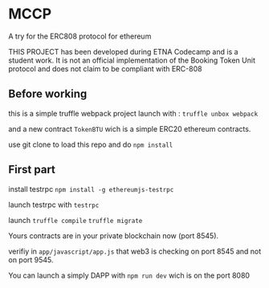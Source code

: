 # MCCP
A try for the ERC808 protocol for ethereum

THIS PROJECT has been developed during ETNA Codecamp and is a student work.
It is not an official implementation of the Booking Token Unit protocol and does not claim to be compliant with ERC-808

## Before working

this is a simple truffle webpack project launch with : `truffle unbox webpack`

and a new contract `TokenBTU` wich is a simple ERC20 ethereum contracts.

use git clone to load this repo and do `npm install`

## First part

install testrpc `npm install -g ethereumjs-testrpc`

launch testrpc with `testrpc`

launch `truffle compile` `truffle migrate`

Yours contracts are in your private blockchain now (port 8545).

verifiy in `app/javascript/app.js` that web3 is checking on port 8545 and not on port 9545.

You can launch a simply DAPP with `npm run dev` wich is on the port 8080
